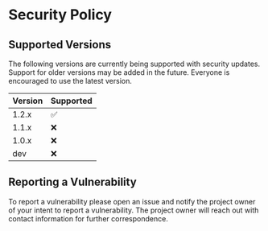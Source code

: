 # Security Policy

## Supported Versions

The following versions are currently being supported with security updates.  Support for older versions may be added in the future.  Everyone is encouraged to use the latest version.

| Version | Supported          |
| ------- | ------------------ |
| 1.2.x   | :white_check_mark: |
| 1.1.x   | :x:                |
| 1.0.x   | :x:                |
| dev     | :x:                |

## Reporting a Vulnerability

To report a vulnerability please open an issue and notify the project owner of your intent to report a vulnerability.  The project owner will reach out with contact information for further correspondence. 
